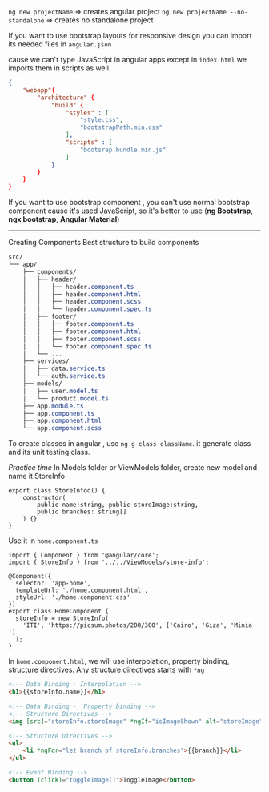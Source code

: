 `ng new projectName` => creates angular project
`ng new projectName --no-standalone` => creates no standalone project

If you want to use bootstrap layouts for responsive design you can import its needed files in `angular.json`

cause we can't type JavaScript in angular apps except in `index.html` we imports them in scripts as well.

```Json
{
	"webapp"{
		"architecture" {
			"build" {
				"styles" : [
					"style.css",
					"bootstrapPath.min.css"
				],
				"scripts" : [
					"bootsrap.bundle.min.js"
				]
			}
		}
	}
}
```

If you want to use bootstrap component , you can't use normal bootstrap component cause it's used JavaScript, so it's better to use (**ng Bootstrap**, **ngx bootstrap**, **Angular Material**)

----
Creating Components
Best structure to build components
```css
src/
└── app/
    ├── components/
    │   ├── header/
    │   │   ├── header.component.ts
    │   │   ├── header.component.html
    │   │   ├── header.component.scss
    │   │   └── header.component.spec.ts
    │   ├── footer/
    │   │   ├── footer.component.ts
    │   │   ├── footer.component.html
    │   │   ├── footer.component.scss
    │   │   └── footer.component.spec.ts
    │   └── ...
    ├── services/
    │   ├── data.service.ts
    │   └── auth.service.ts
    ├── models/
    │   ├── user.model.ts
    │   └── product.model.ts
    ├── app.module.ts
    ├── app.component.ts
    ├── app.component.html
    └── app.component.scss
```

To create classes in angular , use `ng g class className`. it generate class and its unit testing class.

*Practice time*
In Models folder or ViewModels folder, create new model and name it StoreInfo

```TS
export class StoreInfoo() {
	constructor(
		public name:string, public storeImage:string,
		public branches: string[]
	) {}
}
```

Use it in `home.component.ts`

```TS
import { Component } from '@angular/core';
import { StoreInfo } from '../../ViewModels/store-info';

@Component({
  selector: 'app-home',
  templateUrl: './home.component.html',
  styleUrl: './home.component.css'
})
export class HomeComponent {
  storeInfo = new StoreInfo(
    'ITI', 'https://picsum.photos/200/300', ['Cairo', 'Giza', 'Minia ']
  );
}
```

In `home.component.html`, we will use interpolation, property binding, structure directives.
Any structure directives starts with `*ng`

```HTML
<!-- Data Binding - Interpolation -->
<h1>{{storeInfo.name}}</h1>

<!-- Data Binding -  Property binding -->
<!-- Structure Directives -->
<img [src]="storeInfo.storeImage" *ngIf="isImageShown" alt="storeImage">

<!-- Structure Directives --> 
<ul>
    <li *ngFor="let branch of storeInfo.branches">{{branch}}</li>
</ul>

<!-- Event Binding -->
<button (click)="toggleImage()">ToggleImage</button>
```